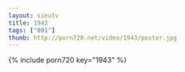 ```yaml
--- 
layout: sieutv
title: 1943
tags: ["001"]
thumb: http://porn720.net/video/1943/poster.jpg
---
```

{% include porn720 key="1943" %} 
